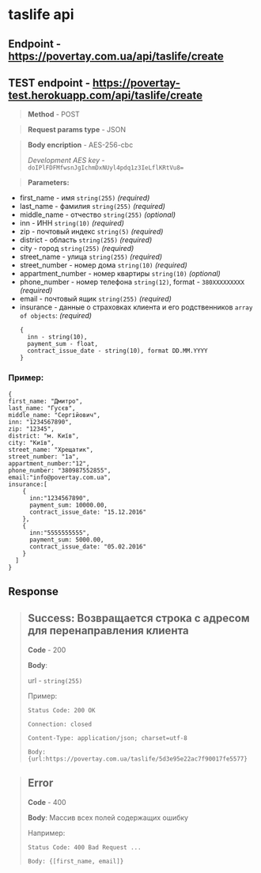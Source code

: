 # taslife api
## Endpoint - https://povertay.com.ua/api/taslife/create
## TEST endpoint - https://povertay-test.herokuapp.com/api/taslife/create
>**Method** - POST

>**Request params type** - JSON

>**Body encription** - AES-256-cbc
>
> *Development AES key* - ```doIPlFDFMfwsnJgIchmDxNUyl4pdq1z3IeLflKRtVu8=```

>**Parameters:**
- first_name - имя  ```string(255)```  *(required)*
- last_name - фамилия  ```string(255)``` *(required)*
- middle_name - отчество ```string(255)``` *(optional)*
- inn - ИНН  ```string(10)``` *(required)*
- zip - почтовый индекс ```string(5)``` *(required)*
- district - область ```string(255)``` *(required)*
- city - город ```string(255)``` *(required)*
- street_name - улица ```string(255)``` *(required)*
- street_number - номер дома ```string(10)``` *(required)*
- appartment_number - номер квартиры ```string(10)``` *(optional)*
- phone_number - номер телефона ```string(12)```, format - ```380XXXXXXXXX``` *(required)*
- email - почтовый ящик ```string(255)``` *(required)*
- insurance - данные о страховках клиента и его родственников ```array of objects```: *(required)*
  ```
  {
    inn - string(10),
    payment_sum - float,
    contract_issue_date - string(10), format DD.MM.YYYY
  }
  ```
### Пример:
```
{
first_name: "Дмитро",
last_name: "Гусєв",
middle_name: "Сергійович",
inn: "1234567890",
zip: "12345",
district: "м. Київ",
city: "Київ",
street_name: "Хрещатик",
street_number: "1а",
appartment_number:"12",
phone_number: "380987552855",
email:"info@povertay.com.ua",
insurance:[
    {
      inn:"1234567890",
      payment_sum: 10000.00,
      contract_issue_date: "15.12.2016"
    },
    {
      inn:"5555555555",
      payment_sum: 5000.00,
      contract_issue_date: "05.02.2016"
    }
  ]
}
```

## Response

> ## Success: Возвращается строка с адресом для перенаправления клиента
>
> **Code** - 200
>
> **Body**:
>
> url - ```string(255)```
>
> Пример: 
>
> ```Status Code: 200 OK```
>
> ```Connection: closed```
>
> ```Content-Type: application/json; charset=utf-8```
> 
> ```Body: {url:https://povertay.com.ua/taslife/5d3e95e22ac7f90017fe5577}```

> ## Error 
>
> **Code** - 400
>
> **Body**: Массив всех полей содержащих ошибку
>
> Например:
>
> ```Status Code: 400 Bad Request ...```
>
> ```Body: {[first_name, email]}```

